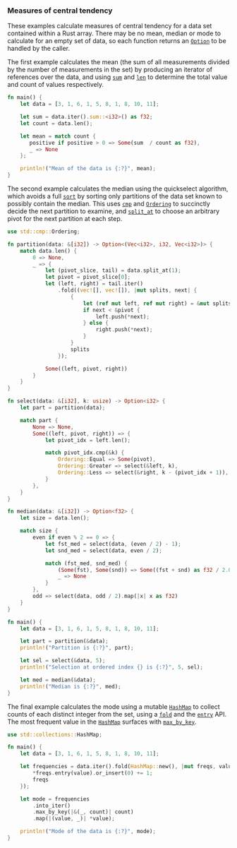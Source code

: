 ### Measures of central tendency

These examples calculate measures of central tendency for a data set contained within a Rust array. There may be no mean, median or mode to calculate for an empty set of data, so each function returns an [`Option`] to be handled by the caller.

The first example calculates the mean (the sum of all measurements divided by the number of measurements in the set) by producing an iterator of references over the data, and using [`sum`] and [`len`] to determine the total value and count of values respectively.

```rust
fn main() {
    let data = [3, 1, 6, 1, 5, 8, 1, 8, 10, 11];

    let sum = data.iter().sum::<i32>() as f32;
    let count = data.len();

    let mean = match count {
       positive if positive > 0 => Some(sum  / count as f32),
       _ => None
    };

    println!("Mean of the data is {:?}", mean);
}
```

The second example calculates the median using the quickselect algorithm, which avoids a full [`sort`] by sorting only partitions of the data set known to possibly contain the median. This uses [`cmp`] and [`Ordering`] to succinctly decide the next partition to examine, and [`split_at`] to choose an arbitrary pivot for the next partition at each step.

```rust
use std::cmp::Ordering;

fn partition(data: &[i32]) -> Option<(Vec<i32>, i32, Vec<i32>)> {
    match data.len() {
        0 => None,
        _ => {
            let (pivot_slice, tail) = data.split_at(1);
            let pivot = pivot_slice[0];
            let (left, right) = tail.iter()
                .fold((vec![], vec![]), |mut splits, next| {
                    {
                        let (ref mut left, ref mut right) = &mut splits;
                        if next < &pivot {
                            left.push(*next);
                        } else {
                            right.push(*next);
                        }
                    }
                    splits
                });

            Some((left, pivot, right))
        }
    }
}

fn select(data: &[i32], k: usize) -> Option<i32> {
    let part = partition(data);

    match part {
        None => None,
        Some((left, pivot, right)) => {
            let pivot_idx = left.len();

            match pivot_idx.cmp(&k) {
                Ordering::Equal => Some(pivot),
                Ordering::Greater => select(&left, k),
                Ordering::Less => select(&right, k - (pivot_idx + 1)),
            }
        },
    }
}

fn median(data: &[i32]) -> Option<f32> {
    let size = data.len();

    match size {
        even if even % 2 == 0 => {
            let fst_med = select(data, (even / 2) - 1);
            let snd_med = select(data, even / 2);

            match (fst_med, snd_med) {
                (Some(fst), Some(snd)) => Some((fst + snd) as f32 / 2.0),
                _ => None
            }
        },
        odd => select(data, odd / 2).map(|x| x as f32)
    }
}

fn main() {
    let data = [3, 1, 6, 1, 5, 8, 1, 8, 10, 11];

    let part = partition(&data);
    println!("Partition is {:?}", part);

    let sel = select(&data, 5);
    println!("Selection at ordered index {} is {:?}", 5, sel);

    let med = median(&data);
    println!("Median is {:?}", med);
}
```

The final example calculates the  mode using a mutable [`HashMap`] to collect counts of each distinct integer from the set, using a [`fold`] and the [`entry`] API. The most frequent value in the [`HashMap`] surfaces with [`max_by_key`].

```rust
use std::collections::HashMap;

fn main() {
    let data = [3, 1, 6, 1, 5, 8, 1, 8, 10, 11];

    let frequencies = data.iter().fold(HashMap::new(), |mut freqs, value| {
        *freqs.entry(value).or_insert(0) += 1;
        freqs
    });

    let mode = frequencies
        .into_iter()
        .max_by_key(|&(_, count)| count)
        .map(|(value, _)| *value);

    println!("Mode of the data is {:?}", mode);
}
```

[`Option`]: https://doc.rust-lang.org/std/option/enum.Option.html
[`sum`]: https://doc.rust-lang.org/std/iter/trait.Iterator.html#method.sum
[`len`]: https://doc.rust-lang.org/std/primitive.slice.html#method.len
[`sort`]: https://doc.rust-lang.org/std/primitive.slice.html#method.sort
[`cmp`]: https://doc.rust-lang.org/std/cmp/trait.Ord.html#tymethod.cmp
[`Ordering`]: https://doc.rust-lang.org/std/cmp/enum.Ordering.html
[`split_at`]: https://doc.rust-lang.org/std/primitive.slice.html#method.split_at
[`HashMap`]: https://doc.rust-lang.org/std/collections/struct.HashMap.html
[`fold`]: https://doc.rust-lang.org/std/iter/trait.Iterator.html#method.fold
[`entry`]: https://doc.rust-lang.org/std/collections/hash_map/enum.Entry.html
[`max_by_key`]: https://doc.rust-lang.org/std/iter/trait.Iterator.html#method.max_by_key
